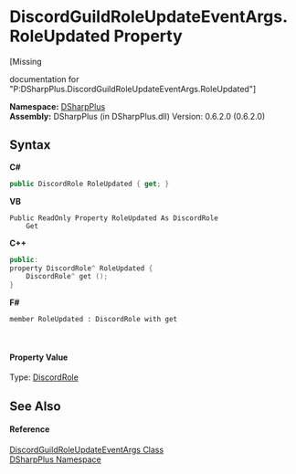 # DiscordGuildRoleUpdateEventArgs.RoleUpdated Property 
 

\[Missing <summary> documentation for "P:DSharpPlus.DiscordGuildRoleUpdateEventArgs.RoleUpdated"\]

**Namespace:**&nbsp;<a href="503971eb-de5e-a570-9922-de9500a9b1cc">DSharpPlus</a><br />**Assembly:**&nbsp;DSharpPlus (in DSharpPlus.dll) Version: 0.6.2.0 (0.6.2.0)

## Syntax

**C#**<br />
``` C#
public DiscordRole RoleUpdated { get; }
```

**VB**<br />
``` VB
Public ReadOnly Property RoleUpdated As DiscordRole
	Get
```

**C++**<br />
``` C++
public:
property DiscordRole^ RoleUpdated {
	DiscordRole^ get ();
}
```

**F#**<br />
``` F#
member RoleUpdated : DiscordRole with get

```

<br />

#### Property Value
Type: <a href="81d633fd-2630-c555-696f-75579938368e">DiscordRole</a>

## See Also


#### Reference
<a href="1553801b-d5f1-5f73-768b-f8720534dc52">DiscordGuildRoleUpdateEventArgs Class</a><br /><a href="503971eb-de5e-a570-9922-de9500a9b1cc">DSharpPlus Namespace</a><br />